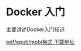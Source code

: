 Docker 入门
=======

主要讲述Docker入门知识

[pdf/epub/mobi格式 下载地址](https://www.gitbook.com/book/giant35/docker-get-start/details)
